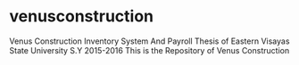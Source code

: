 # venusconstruction
Venus Construction Inventory System And Payroll
Thesis of Eastern Visayas State University S.Y 2015-2016
This is the Repository of Venus Construction
